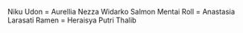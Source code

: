 Niku Udon = Aurellia Nezza Widarko
Salmon Mentai Roll = Anastasia Larasati
Ramen = Heraisya Putri Thalib
